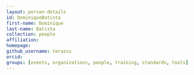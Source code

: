 ```yaml
---
layout: person-details
id: DominiqueBatista
first-name: Dominique
last-name: Batista
collection: people
affiliation:
homepage:
github_username: terazus
orcid:
groups: [events, organizations, people, training, standards, tools]
---
```


